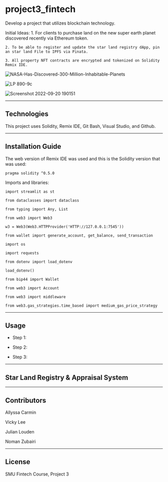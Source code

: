 # project3_fintech

Develop a project that utilizes blockchain technology. 

Initial Ideas: 
    1. For clients to purchase land on the new super earth planet discovered recently via Ethereum token.
    
    2. To be able to register and update the star land registry dApp, pin an star land File to IPFS via Pinata.
    
    3. All property NFT contracts are encrypted and tokenized on Solidity Remix IDE.

![NASA-Has-Discovered-300-Million-Inhabitable-Planets](https://user-images.githubusercontent.com/103230949/192163101-17ee432e-f5cd-4478-abd8-cc1a43af43f1.jpg)

![LP 890-9c](https://user-images.githubusercontent.com/103230949/192163074-cb68c627-55d6-4f25-8b51-7ad3c822c8ce.png)

![Screenshot 2022-09-20 190151](https://user-images.githubusercontent.com/103230949/192163098-95eecc1f-ced6-4eb6-ad09-36cf8693c0e2.png)

---

## Technologies

This project uses Solidity, Remix IDE, Git Bash, Visual Studio, and Github.

---

## Installation Guide

The web version of Remix IDE was used and this is the Solidity version that was used:

    pragma solidity ^0.5.0


Imports and libraries:

    import streamlit as st

    from dataclasses import dataclass

    from typing import Any, List

    from web3 import Web3

    w3 = Web3(Web3.HTTPProvider('HTTP://127.0.0.1:7545'))

    from wallet import generate_account, get_balance, send_transaction

    import os

    import requests

    from dotenv import load_dotenv

    load_dotenv()

    from bip44 import Wallet

    from web3 import Account

    from web3 import middleware

    from web3.gas_strategies.time_based import medium_gas_price_strategy

---

## Usage

* Step 1: 


* Step 2: 


* Step 3: 



---

## Star Land Registry & Appraisal System




---

## Contributors

Allyssa Carmin

Vicky Lee

Julian Louden

Noman Zubairi

---

## License

SMU Fintech Course, Project 3
